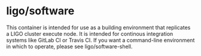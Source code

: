 # ligo/software

This container is intended for use as a building environment that replicates
a LIGO cluster execute node. It is intended for continous integration systems
like GitLab CI or Travis CI. If you want a command-line environment in which
to operate, please see ligo/software-shell.
